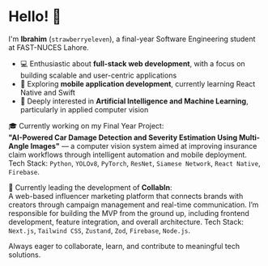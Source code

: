 # Hello! 👋

I'm **Ibrahim** (`strawberryeleven`), a final-year Software Engineering student at FAST-NUCES Lahore.

- 💻 Enthusiastic about **full-stack web development**, with a focus on building scalable and user-centric applications  
- 📱 Exploring **mobile application development**, currently learning React Native and Swift  
- 🤖 Deeply interested in **Artificial Intelligence and Machine Learning**, particularly in applied computer vision

🎓 Currently working on my Final Year Project:  
**"AI-Powered Car Damage Detection and Severity Estimation Using Multi-Angle Images"** — a computer vision system aimed at improving insurance claim workflows through intelligent automation and mobile deployment.
Tech Stack: `Python`, `YOLOv8`, `PyTorch`, `ResNet`, `Siamese Network`, `React Native`, `Firebase`.

🚀 Currently leading the development of **CollabIn**:  
A web-based influencer marketing platform that connects brands with creators through campaign management and real-time communication. I’m responsible for building the MVP from the ground up, including frontend development, feature integration, and overall architecture.
Tech Stack: `Next.js`, `Tailwind CSS`, `Zustand`, `Zod`, `Firebase`, `Node.js`.

Always eager to collaborate, learn, and contribute to meaningful tech solutions.
